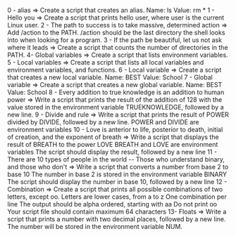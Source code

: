 0 - alias => Create a script that creates an alias. Name: ls Value: rm *
1 - Hello you => Create a script that prints hello user, where user is the current Linux user.
2 - The path to success is to take massive, determined action => Add /action to the PATH. /action should be the last directory the shell looks into when looking for a program.
3 - If the path be beautiful, let us not ask where it leads => Create a script that counts the number of directories in the PATH.
4- Global variables => Create a script that lists environment variables.
5 - Local variables => Create a script that lists all local variables and environment variables, and functions.
6 - Local variable => Create a script that creates a new local variable. Name: BEST Value: School
7 - Global variable => Create a script that creates a new global variable. Name: BEST Value: School
8 - Every addition to true knowledge is an addition to human power => Write a script that prints the result of the addition of 128 with the value stored in the environment variable TRUEKNOWLEDGE, followed by a new line.
9 - Divide and rule => Write a script that prints the result of POWER divided by DIVIDE, followed by a new line. POWER and DIVIDE are environment variables
10 -  Love is anterior to life, posterior to death, initial of creation, and the exponent of breath => Write a script that displays the result of BREATH to the power LOVE BREATH and LOVE are environment variables The script should display the result, followed by a new line
11 - There are 10 types of people in the world -- Those who understand binary, and those who don't => Write a script that converts a number from base 2 to base 10 The number in base 2 is stored in the environment variable BINARY The script should display the number in base 10, followed by a new line
12 - Combination => Create a script that prints all possible combinations of two letters, except oo. Letters are lower cases, from a to z One combination per line The output should be alpha ordered, starting with aa Do not print oo Your script file should contain maximum 64 characters
13- Floats => Write a script that prints a number with two decimal places, followed by a new line. The number will be stored in the environment variable NUM.
